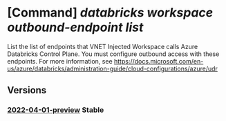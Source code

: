 # [Command] _databricks workspace outbound-endpoint list_

List the list of endpoints that VNET Injected Workspace calls Azure Databricks Control Plane. You must configure outbound access with these endpoints. For more information, see https://docs.microsoft.com/en-us/azure/databricks/administration-guide/cloud-configurations/azure/udr

## Versions

### [2022-04-01-preview](/Resources/mgmt-plane/L3N1YnNjcmlwdGlvbnMve30vcmVzb3VyY2Vncm91cHMve30vcHJvdmlkZXJzL21pY3Jvc29mdC5kYXRhYnJpY2tzL3dvcmtzcGFjZXMve30vb3V0Ym91bmRuZXR3b3JrZGVwZW5kZW5jaWVzZW5kcG9pbnRz/2022-04-01-preview.xml) **Stable**

<!-- mgmt-plane /subscriptions/{}/resourcegroups/{}/providers/microsoft.databricks/workspaces/{}/outboundnetworkdependenciesendpoints 2022-04-01-preview -->
